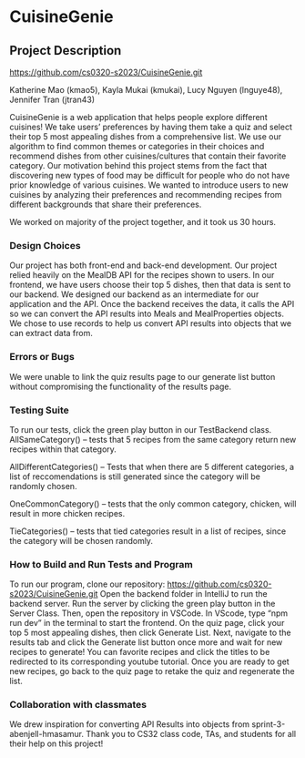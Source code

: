 # CuisineGenie

## Project Description
https://github.com/cs0320-s2023/CuisineGenie.git 

Katherine Mao (kmao5), Kayla Mukai (kmukai), Lucy Nguyen (lnguye48), Jennifer Tran (jtran43)


CuisineGenie is a web application that helps people explore different cuisines! We take users’ preferences by having them take a quiz and select their top 5 most appealing dishes from a comprehensive list. We use our algorithm to find common themes or categories in their choices and recommend dishes from other cuisines/cultures that contain their favorite category. Our motivation behind this project stems from the fact that discovering new types of food may be difficult for people who do not have prior knowledge of various cuisines. We wanted to introduce users to new cuisines by analyzing their preferences and recommending recipes from different backgrounds that share their preferences.


We worked on majority of the project together, and it took us 30 hours.


### Design Choices
Our project has both front-end and back-end development. Our project relied heavily on the MealDB API for the recipes shown to users. In our frontend, we have users choose their top 5 dishes, then that data is sent to our backend. We designed our backend as an intermediate for our application and the API. Once the backend receives the data, it calls the API so we can convert the API results into Meals and MealProperties objects. We chose to use records to help us convert API results into objects that we can extract data from. 


### Errors or Bugs

We were unable to link the quiz results page to our generate list button without compromising the functionality of the results page. 

### Testing Suite

To run our tests, click the green play button in our TestBackend class.
AllSameCategory() – tests that 5 recipes from the same category return new recipes within that category.

AllDifferentCategories() – Tests that when there are 5 different categories, a list of reccomendations is still generated since the category will be randomly chosen.

OneCommonCategory() – tests that the only common category, chicken, will result in more chicken recipes. 

TieCategories() – tests that tied categories result in a list of recipes, since the category will be chosen randomly. 


### How to Build and Run Tests and Program

To run our program, clone our repository: https://github.com/cs0320-s2023/CuisineGenie.git 
Open the backend folder in IntelliJ to run the backend server. Run the server by clicking the green play button in the Server Class. Then, open the repository in VSCode. In VScode, type “npm run dev” in the terminal to start the frontend. On the quiz page, click your top 5 most appealing dishes, then click Generate List. Next, navigate to the results tab and click the Generate list button once more and wait for new recipes to generate! You can favorite recipes and click the titles to be redirected to its corresponding youtube tutorial. Once you are ready to get new recipes, go back to the quiz page to retake the quiz and regenerate the list.

### Collaboration with classmates

We drew inspiration for converting API Results into objects from sprint-3-abenjell-hmasamur. Thank you to CS32 class code, TAs, and students for all their help on this project!
